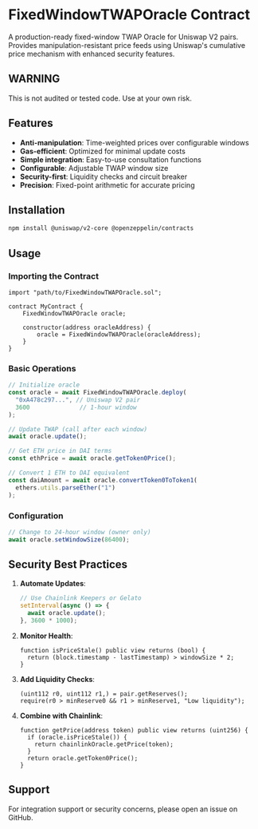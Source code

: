 # FixedWindowTWAPOracle Contract

A production-ready fixed-window TWAP Oracle for Uniswap V2 pairs. Provides manipulation-resistant price feeds using Uniswap's cumulative price mechanism with enhanced security features.

## WARNING 

This is not audited or tested code. Use at your own risk.

## Features

-  **Anti-manipulation**: Time-weighted prices over configurable windows
-  **Gas-efficient**: Optimized for minimal update costs
-  **Simple integration**: Easy-to-use consultation functions
-  **Configurable**: Adjustable TWAP window size
-  **Security-first**: Liquidity checks and circuit breaker
-  **Precision**: Fixed-point arithmetic for accurate pricing


## Installation

```bash
npm install @uniswap/v2-core @openzeppelin/contracts
```

## Usage

### Importing the Contract

```solidity
import "path/to/FixedWindowTWAPOracle.sol";

contract MyContract {
    FixedWindowTWAPOracle oracle;
    
    constructor(address oracleAddress) {
        oracle = FixedWindowTWAPOracle(oracleAddress);
    }
}
```

### Basic Operations

```javascript
// Initialize oracle
const oracle = await FixedWindowTWAPOracle.deploy(
  "0xA478c297...", // Uniswap V2 pair
  3600              // 1-hour window
);

// Update TWAP (call after each window)
await oracle.update();

// Get ETH price in DAI terms
const ethPrice = await oracle.getToken0Price();

// Convert 1 ETH to DAI equivalent
const daiAmount = await oracle.convertToken0ToToken1(
  ethers.utils.parseEther("1")
);
```

### Configuration

```javascript
// Change to 24-hour window (owner only)
await oracle.setWindowSize(86400);
```


## Security Best Practices

1. **Automate Updates**:
   ```javascript
   // Use Chainlink Keepers or Gelato
   setInterval(async () => {
     await oracle.update();
   }, 3600 * 1000);
   ```

2. **Monitor Health**:
   ```solidity
   function isPriceStale() public view returns (bool) {
     return (block.timestamp - lastTimestamp) > windowSize * 2;
   }
   ```

3. **Add Liquidity Checks**:
   ```solidity
   (uint112 r0, uint112 r1,) = pair.getReserves();
   require(r0 > minReserve0 && r1 > minReserve1, "Low liquidity");
   ```

4. **Combine with Chainlink**:
   ```solidity
   function getPrice(address token) public view returns (uint256) {
     if (oracle.isPriceStale()) {
       return chainlinkOracle.getPrice(token);
     }
     return oracle.getToken0Price();
   }
   ```

## Support

For integration support or security concerns, please open an issue on GitHub.